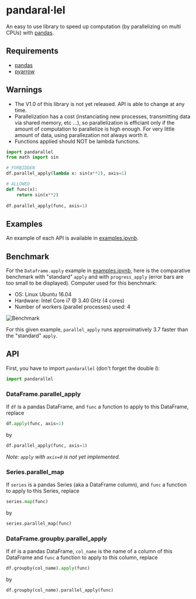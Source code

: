 # pandaral·lel
An easy to use library to speed up computation (by parallelizing on multi CPUs) with [pandas](https://pandas.pydata.org/).

## Requirements
 - [pandas](https://pypi.org/project/pandas/)
 - [pyarrow](https://pypi.org/project/pyarrow/)
 
 
## Warnings
  - The V1.0 of this library is not yet released. API is able to change at any time.
  - Parallelization has a cost (instanciating new processes, transmitting data via shared memory, etc ...), so parallelization is efficiant only if the amount of computation to parallelize is high enough. For very little amount of data, using parallezation not always worth it.
  - Functions applied should NOT be lambda functions.

 ```python
 import pandarallel
 from math import sin
 
 # FORBIDDEN
 df.parallel_apply(lambda x: sin(x**2), axis=1)
 
 # ALLOWED
 def func(x):
     return sin(x**2)
     
 df.parallel_apply(func, axis=1)
 
 ```
 
 ## Examples
 An example of each API is available in [examples.ipynb](https://github.com/nalepae/pandarallel/blob/master/examples.ipynb).
 
 ## Benchmark
 For the `Dataframe.apply` example in [examples.ipynb](https://github.com/nalepae/pandarallel/blob/master/examples.ipynb), here is the comparative benchmark with "standard" `apply` and with `progress_apply` (error bars are too small to be displayed).
 Computer used for this benchmark:
 - OS: Linux Ubuntu 16.04
 - Hardware: Intel Core i7 @ 3.40 GHz (4 cores)
 - Number of workers (parallel processes) used: 4
 
 ![Benchmark](https://github.com/nalepae/pandarallel/blob/master/docs/apply_vs_parallel_apply.png)
 
 For this given example, `parallel_apply` runs approximatively 3.7 faster than the "standard" `apply`.
 
 
 ## API
 First, you have to import `pandarallel` (don't forget the double _l_):
 ```python
 import pandarallel
 ```
 ### DataFrame.parallel_apply
 
 If `df` is a pandas DataFrame, and `func` a function to apply to this DataFrame, replace
 ```python
 df.apply(func, axis=1)
 ```
 by
 ```python
 df.parallel_apply(func, axis=1)
 ```
 
  _Note: ``apply`` with ``axis=0`` is not yet implemented._
 
 ### Series.parallel_map
 If `series` is a pandas Series (aka a DataFrame column), and `func` a function to apply to this Series, replace
 ```python
 series.map(func)
 ```
 by
 ```python
 series.parallel_map(func)
 ```
 
 ### DataFrame.groupby.parallel_apply
 If `df` is a pandas DataFrame, `col_name` is the name of a column of this DataFrame and `func` a function to apply to this column, replace
 ```python
 df.groupby(col_name).apply(func)
 ```
 by
 ```python
 df.groupby(col_name).parallel_apply(func)
 ```
